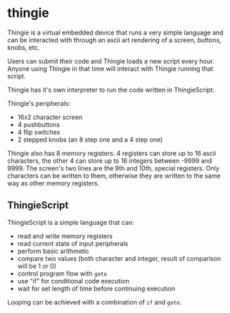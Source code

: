 # thingie

Thingie is a virtual embedded device that runs a very simple language and can be interacted with through an ascii art rendering of a screen, buttons, knobs, etc.

Users can submit their code and Thingie loads a new script every hour. Anyone using Thingie in that time will interact with Thingie running that script.

Thingie has it's own interpreter to run the code written in ThingieScript.

Thingie's peripherals:

- 16x2 character screen
- 4 pushbuttons
- 4 flip switches
- 2 stepped knobs (an 8 step one and a 4 step one)

Thingie also has 8 memory registers. 4 registers can store up to 16 ascii characters, the other 4 can store up to 16 integers between -9999 and 9999.
The screen's two lines are the 9th and 10th, special registers. 
Only characters can be written to them, otherwise they are written to the same way as other memory registers. 

## ThingieScript

ThingieScript is a simple language that can:

- read and write memory registers
- read current state of input peripherals
- perform basic arithmetic
- compare two values (both character and integer, result of comparison will be 1 or 0)
- control program flow with `goto`
- use "if" for conditional code execution
- wait for set length of time before continuing execution

Looping can be achieved with a combination of `if` and `goto`.
